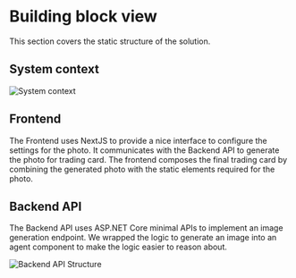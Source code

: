 # Building block view

This section covers the static structure of the solution.

## System context

![System context](system-context.png)

## Frontend

The Frontend uses NextJS to provide a nice interface to configure the settings for the
photo. It communicates with the Backend API to generate the photo for trading card.
The frontend composes the final trading card by combining the generated photo with
the static elements required for the photo.

## Backend API

The Backend API uses ASP.NET Core minimal APIs to implement an image generation endpoint.
We wrapped the logic to generate an image into an agent component to make the logic easier
to reason about.

![Backend API Structure](backend-building-blocks.png)